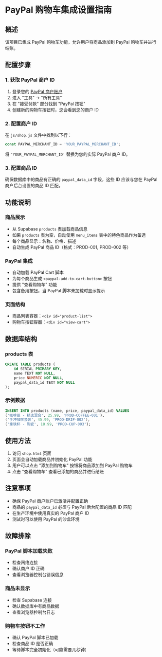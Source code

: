 # PayPal 购物车集成设置指南

## 概述

该项目已集成 PayPal 购物车功能，允许用户将商品添加到 PayPal 购物车并进行结账。

## 配置步骤

### 1. 获取 PayPal 商户 ID

1. 登录您的 [PayPal 商户账户](https://www.paypal.com/merchantapps)
2. 进入 "工具" → "所有工具" 
3. 在 "接受付款" 部分找到 "PayPal 按钮"
4. 创建新的购物车按钮时，您会看到您的商户 ID

### 2. 配置商户 ID

在 `js/shop.js` 文件中找到以下行：

```javascript
const PAYPAL_MERCHANT_ID = 'YOUR_PAYPAL_MERCHANT_ID';
```

将 `'YOUR_PAYPAL_MERCHANT_ID'` 替换为您的实际 PayPal 商户 ID。

### 3. 配置商品 ID

确保数据库中的商品有正确的 `paypal_data_id` 字段，这些 ID 应该与您在 PayPal 商户后台设置的商品 ID 匹配。

## 功能说明

### 商品展示
- 从 Supabase `products` 表加载商品信息
- 如果 `products` 表为空，自动使用 `menu_items` 表中的特色商品作为备选
- 每个商品显示：名称、价格、描述
- 自动生成 PayPal 商品 ID（格式：PROD-001, PROD-002 等）

### PayPal 集成
- 自动加载 PayPal Cart 脚本
- 为每个商品生成 `<paypal-add-to-cart-button>` 按钮
- 提供 "查看购物车" 功能
- 包含备用按钮，当 PayPal 脚本未加载时显示提示

### 页面结构
- 商品列表容器：`<div id="product-list">`
- 购物车按钮容器：`<div id="view-cart">`

## 数据库结构

### products 表
```sql
CREATE TABLE products (
    id SERIAL PRIMARY KEY,
    name TEXT NOT NULL,
    price NUMERIC NOT NULL,
    paypal_data_id TEXT NOT NULL
);
```

### 示例数据
```sql
INSERT INTO products (name, price, paypal_data_id) VALUES 
('咖啡豆 - 精选混合', 25.99, 'PROD-COFFEE-001'),
('手冲咖啡套装', 45.99, 'PROD-DRIP-002'),
('拿铁杯 - 陶瓷', 18.99, 'PROD-CUP-003');
```

## 使用方法

1. 访问 `shop.html` 页面
2. 页面会自动加载商品并初始化 PayPal 功能
3. 用户可以点击 "添加到购物车" 按钮将商品添加到 PayPal 购物车
4. 点击 "查看购物车" 查看已添加的商品并进行结账

## 注意事项

- 确保 PayPal 商户账户已激活并配置正确
- 商品的 `paypal_data_id` 必须与 PayPal 后台配置的商品 ID 匹配
- 在生产环境中使用真实的 PayPal 商户 ID
- 测试时可以使用 PayPal 的沙盒环境

## 故障排除

### PayPal 脚本加载失败
- 检查网络连接
- 确认商户 ID 正确
- 查看浏览器控制台错误信息

### 商品未显示
- 检查 Supabase 连接
- 确认数据库中有商品数据
- 查看浏览器控制台日志

### 购物车按钮不工作
- 确认 PayPal 脚本已加载
- 检查商品 ID 是否正确
- 等待脚本完全初始化（可能需要几秒钟） 